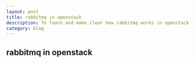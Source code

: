 ```yaml
---
layout: post
title: rabbitmq in openstack
description: To learn and make clear how rabbitmq works in openstack
category: blog
---
```


## rabbitmq in openstack

[Shannonh]:    https://github.com/xhan-shannon "xhan-shannon"
